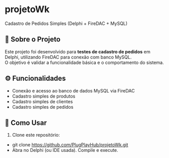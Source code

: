 # projetoWk
Cadastro de Pedidos Simples (Delphi + FireDAC + MySQL)

## 📌 Sobre o Projeto
Este projeto foi desenvolvido para **testes de cadastro de pedidos** em Delphi, utilizando FireDAC para conexão com banco MySQL.  
O objetivo é validar a funcionalidade básica e o comportamento do sistema.

## ⚙️ Funcionalidades
- Conexão e acesso ao banco de dados MySQL via FireDAC  
- Cadastro simples de produtos  
- Cadastro simples de clientes  
- Cadastro simples de pedidos  

## 🚀 Como Usar
1. Clone este repositório:

- git clone  https://github.com/PlugPlayHub/projetoWk.git
- Abra no Delphi (ou IDE usada). Compile e execute.
